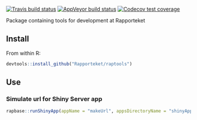 
<!-- badges: start -->
[![Travis build status](https://travis-ci.org/Rapporteket/raptools.svg?branch=rel)](https://travis-ci.org/Rapporteket/raptools)
[![AppVeyor build status](https://ci.appveyor.com/api/projects/status/github/Rapporteket/raptools?branch=rel&svg=true)](https://ci.appveyor.com/project/Rapporteket/raptools)
[![Codecov test coverage](https://codecov.io/gh/Rapporteket/raptools/branch/rel/graph/badge.svg)](https://codecov.io/gh/Rapporteket/raptools?branch=master)
<!-- badges: end -->

Package containing tools for development at Rapporteket

## Install
From within R:
```r
devtools::install_github("Rapporteket/raptools")
```


## Use

### Simulate url for Shiny Server app

```r
rapbase::runShinyApp(appName = "makeUrl", appsDirectoryName = "shinyApps", packageName = "raptools")
```
